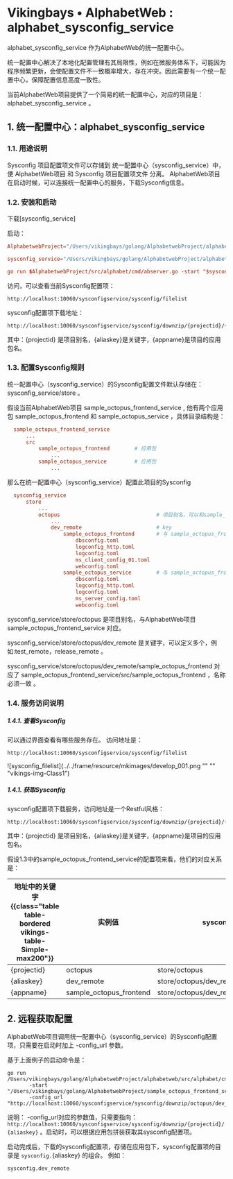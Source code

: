 # Vikingbays • AlphabetWeb : alphabet_sysconfig_service

alphabet_sysconfig_service 作为AlphabetWeb的统一配置中心。

统一配置中心解决了本地化配置管理有其局限性，例如在微服务体系下，可能因为程序频繁更新，会使配置文件不一致概率增大，存在冲突。因此需要有一个统一配置中心，保障配置信息高度一致性。

当前AlphabetWeb项目提供了一个简易的统一配置中心，对应的项目是：alphabet_sysconfig_service 。

## 1. 统一配置中心：alphabet_sysconfig_service

### 1.1. 用途说明
Sysconfig 项目配置项文件可以存储到 统一配置中心（sysconfig_service）中，使 AlphabetWeb项目 和 Sysconfig 项目配置项文件 分离。 AlphabetWeb项目 在启动时候，可以连接统一配置中心的服务，下载Sysconfig信息。

### 1.2. 安装和启动

下载[sysconfig_service]

启动：
```TOML
AlphabetwebProject="/Users/vikingbays/golang/AlphabetwebProject/alphabetweb"

sysconfig_service="/Users/vikingbays/golang/AlphabetwebProject/alphabet_sysconfig_service"

go run $AlphabetwebProject/src/alphabet/cmd/abserver.go -start "$sysconfig_service"
```

访问，可以查看当前Sysconfig配置项：
```
http://localhost:10060/sysconfigservice/sysconfig/filelist
```

sysconfig配置项下载地址：
```
http://localhost:10060/sysconfigservice/sysconfig/downzip/{projectid}/{aliaskey}/{appname}
```
其中：{projectid} 是项目别名，{aliaskey}是关键字，{appname}是项目的应用包名。


### 1.3. 配置Sysconfig规则
统一配置中心（sysconfig_service）的Sysconfig配置文件默认存储在： sysconfig_service/store 。

假设当前AlphabetWeb项目 sample_octopus_frontend_service , 他有两个应用包 sample_octopus_frontend 和 sample_octopus_service ，具体目录结构是：
```TOML
  sample_octopus_frontend_service
      ...
      src
          sample_octopus_frontend        # 应用包
              ...
          sample_octopus_service         # 应用包
              ...
```

那么在统一配置中心（sysconfig_service）配置此项目的Sysconfig
```TOML
  sysconfig_service
      store
          ...
          octopus                               # 项目别名，可以和sample_octopus_frontend_service不一致
              ...
              dev_remote                        # key
                  sample_octopus_frontend       # 与 sample_octopus_frontend_service的应用包名称一致
                      dbsconfig.toml
                      logconfig_http.toml
                      logconfig.toml
                      ms_client_config_01.toml
                      webconfig.toml
                  sample_octopus_service        # 与 sample_octopus_frontend_service的应用包名称一致
                      dbsconfig.toml
                      logconfig_http.toml
                      logconfig.toml
                      ms_server_config.toml
                      webconfig.toml                    

```

sysconfig_service/store/octopus 是项目别名，与AlphabetWeb项目 sample_octopus_frontend_service 对应。

sysconfig_service/store/octopus/dev_remote 是关键字，可以定义多个，例如:test_remote，release_remote 。

sysconfig_service/store/octopus/dev_remote/sample_octopus_frontend 对应了 sample_octopus_frontend_service/src/sample_octopus_frontend ，名称必须一致 。

### 1.4. 服务访问说明

##### 1.4.1. 查看Sysconfig
可以通过界面查看有哪些服务存在。
访问地址是：
```
http://localhost:10060/sysconfigservice/sysconfig/filelist
```
![sysconfig_filelist](../../frame/resource/mkimages/develop_001.png "" "" "vikings-img-Class1")

##### 1.4.1. 获取Sysconfig

sysconfig配置项下载服务，访问地址是一个Restful风格：
```
http://localhost:10060/sysconfigservice/sysconfig/downzip/{projectid}/{aliaskey}/{appname}
```
其中：{projectid} 是项目别名，{aliaskey}是关键字，{appname}是项目的应用包名。

假设1.3中的sample_octopus_frontend_service的配置项来看，他们的对应关系是：

地址中的关键字{{class="table table-bordered vikings-table-Simple-max200"}}  |  实例值  |  sysconfig_service的路径   |  sample_octopus_frontend_service对应信息
------|------|-------|------
{projectid} | octopus |  store/octopus | sample_octopus_frontend_service
{aliaskey} | dev_remote |  store/octopus/dev_remote | src/../sysconfig.dev_remote
{appname} | sample_octopus_frontend |  store/octopus/dev_remote/sample_octopus_frontend  | src/sample_octopus_frontend

## 2. 远程获取配置

AlphabetWeb项目调用统一配置中心（sysconfig_service）的Sysconfig配置项，只需要在启动时加上 -config_url 参数。

基于上面例子的启动命令是：
```
go run /Users/vikingbays/golang/AlphabetwebProject/alphabetweb/src/alphabet/cmd/abserver.go
       -start "/Users/vikingbays/golang/AlphabetwebProject/sample_octopus_frontend_service"  
       -config_url "http://localhost:10060/sysconfigservice/sysconfig/downzip/octopus/dev_remote/"

```

说明： -config_url对应的参数值，只需要指向：`http://localhost:10060/sysconfigservice/sysconfig/downzip/{projectid}/{aliaskey}` 。启动时，可以根据应用包拼装获取其sysconfig配置项。

启动完成后，下载的sysconfig配置项，存储在应用包下，sysconfig配置项的目录是 `sysconfig.`{aliaskey}  的组合。 例如：
```
sysconfig.dev_remote
```
